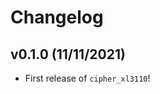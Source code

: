 # Changelog

<!--next-version-placeholder-->

## v0.1.0 (11/11/2021)

- First release of `cipher_xl3110`!